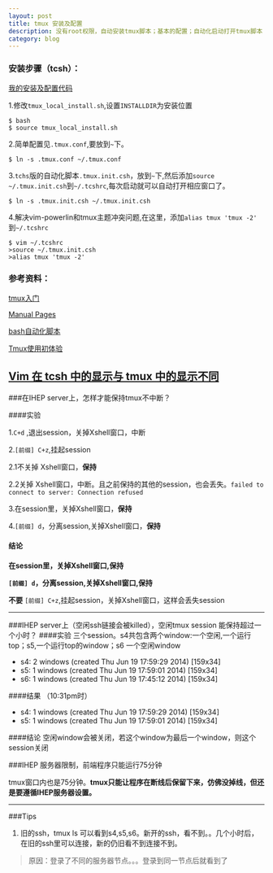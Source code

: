 ```yaml
---
layout: post
title: tmux 安装及配置 
description: 没有root权限，自动安装tmux脚本；基本的配置；自动化启动打开tmux脚本（tcsh)
category: blog 
---
```


### 安装步骤（tcsh）：

[我的安装及配置代码](https://gist.github.com/ldengjie/059db63d0d21c6520274)

1.修改`tmux_local_install.sh`,设置`INSTALLDIR`为安装位置

    $ bash
    $ source tmux_local_install.sh

2.简单配置见`.tmux.conf`,要放到`~`下。

    $ ln -s .tmux.conf ~/.tmux.conf

3.`tchs`版的自动化脚本`.tmux.init.csh`，放到`~`下,然后添加`source ~/.tmux.init.csh`到`~/.tcshrc`,每次启动就可以自动打开相应窗口了。

    $ ln -s .tmux.init.csh ~/.tmux.init.csh

4.解决vim-powerlin和tmux主题冲突问题,在这里，添加`alias tmux 'tmux -2'` 到`~/.tcshrc`

    $ vim ~/.tcshrc
    >source ~/.tmux.init.csh
    >alias tmux 'tmux -2'

### 参考资料：

[tmux入门](http://www.ituring.com.cn/minibook/10707)

[Manual Pages](http://www.openbsd.org/cgi-bin/man.cgi?query=tmux&sektion=1)

[bash自动化脚本](https://github.com/xuxiaodong/tmuxen/blob/master/tmuxen)

[Tmux使用初体验](http://blog.chinaunix.net/uid-26285146-id-3252286.html)

[Vim 在 tcsh 中的显示与 tmux 中的显示不同](http://ldengjie.github.io/lose-vim-colorscheme-in-tmux/)
---

###在IHEP server上，怎样才能保持tmux不中断？

####实验

1.`C+d` ,退出session，关掉Xshell窗口，中断

2.`[前缀] C+z`,挂起session

2.1不关掉 Xshell窗口，**保持**

2.2关掉 Xshell窗口，中断。且之前保持的其他的session，也会丢失。`failed to connect to server: Connection refused`

3.在session里，关掉Xshell窗口，**保持**

4.`[前缀] d`，分离session,关掉Xshell窗口，**保持**

#### 结论

**在session里，关掉Xshell窗口,保持**

**`[前缀] d`，分离session,关掉Xshell窗口,保持**

**不要** `[前缀] C+z`,挂起session，关掉Xshell窗口，这样会丢失session

---

###IHEP server上（空闲ssh链接会被killed），空闲tmux session 能保持超过一个小时？
####实验
三个session。s4共包含两个window:一个空闲,一个运行top；s5,一个运行top的window；s6 一个空闲window

* s4: 2 windows (created Thu Jun 19 17:59:29 2014) [159x34]
* s5: 1 windows (created Thu Jun 19 17:59:01 2014) [159x34]
* s6: 1 windows (created Thu Jun 19 17:45:12 2014) [159x34]

####结果
（10:31pm时）
* s4: 1 windows (created Thu Jun 19 17:59:29 2014) [159x34]
* s5: 1 windows (created Thu Jun 19 17:59:01 2014) [159x34]

####结论
空闲window会被关闭，若这个window为最后一个window，则这个session关闭

###IHEP 服务器限制，前端程序只能运行75分钟

tmux窗口内也是75分钟。**tmux只能让程序在断线后保留下来，仿佛没掉线，但还是要遵循IHEP服务器设置。**

---
###Tips
1. 旧的ssh，tmux ls 可以看到s4,s5,s6。新开的ssh，看不到。。几个小时后，在旧的ssh里可以连接，新的仍旧看不到连接不到。

>原因：登录了不同的服务器节点。。。登录到同一节点后就看到了


